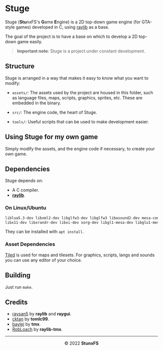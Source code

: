# Stuge

Stuge (**Stu**nxFS's **G**ame **E**ngine) is a 2D top-down game
engine (for GTA-style games) developed in C, using
[raylib](https://github.com/raysan5/raylib) as a base.

The goal of the project is to have a base on which to develop a
2D top-down game easily.

> **Important note**: Stuge is a project under constant development.

## Structure

Stuge is arranged in a way that makes it easy to know what you
want to modify:

* `assets/`: The assets used by the project are housed in this
    folder, such as language files, maps, scripts, graphics, sprites,
    etc. These are embedded in the binary.

* `src/`: The engine code, the heart of Stuge.

* `tools/`: Useful scripts that can be used to make development easier.

## Using Stuge for my own game

Simply modify the assets, and the engine code if necessary, to create
your own game.

## Dependencies

Stuge depends on:

* A C compiler.
* [**raylib**](https://www.raylib.com/).

### On Linux/Ubuntu

```bash
liblua5.3-dev libxml2-dev libglfw3-dev libglfw3 libasound2-dev mesa-common-dev
libx11-dev libxrandr-dev libxi-dev xorg-dev libgl1-mesa-dev libglu1-mesa-dev
```

They can be installed with `apt install`.

### Asset Dependencies

[Tiled](http://mapeditor.org) is used for maps and tilesets. For graphics, scripts,
langs and sounds you can use any editor of your choice.

## Building

Just run `make`.

## Credits

* [raysan5](https://github.com/raysan5) by **raylib** and **raygui**.
* [cktan](https://github.com/cktan) by **tomlc99**.
* [baylej](https://github.com/baylej) by **tmx**.
* [RobLoach](https://github.com/RobLoach) by **raylib-tmx**.

* * *

<div align="center">

© 2022 **StunxFS**

</div>
